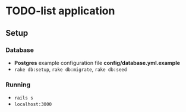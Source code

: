 # TODO-list application

## Setup

### Database
- **Postgres** example configuration file **config/database.yml.example**
- `rake db:setup`, `rake db:migrate`, `rake db:seed`

### Running
- `rails s`
- `localhost:3000`
